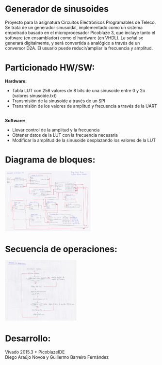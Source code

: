 # Generador de sinusoides

Proyecto para la asignatura Circuitos Electrónicos Programables de Teleco. Se trata de un generador sinusoidal, implementado como un sistema empotrado basado en el microprocesador Picoblaze 3, que incluye tanto el software (en ensamblador) como el hardware (en VHDL). La señal se generará digitalmente, y será convertida a analógico a través de un conversor D2A. El usuario puede reducir/ampliar la frecuencia y amplitud. 

# Particionado HW/SW:

<b>Hardware:</b><br>
<ul>
<li>Tabla LUT con 256 valores de 8 bits de una sinusoide entre 0 y 2π (valores sinusoide.txt)
<li>Transmisión de la sinusoide a través de un SPI
<li>Transmisión de los valores de amplitud y frecuencia a través de la UART
</ul>

<br><b>Software:</b><br>
<ul>
<li>Llevar control de la amplitud y la frecuencia
<li>Obtener datos de la LUT con la frecuencia necesaria
<li>Modificar la amplitud de la sinusoide desplazando los valores de la LUT
</ul>

# Diagrama de bloques:

<img src="https://github.com/araujo-barreiro/generador-sinusoides/raw/master/diagrama%20de%20bloques.jpeg" alt="Diagrama de bloques" height="200"/>

# Secuencia de operaciones:

<img src="https://github.com/araujo-barreiro/generador-sinusoides/raw/master/secuencia%20de%20operaciones.jpeg" alt="Secuencia de operaciones" height="200"/>

# Desarrollo:
Vivado 2015.3 + PicoblazeIDE<br>
Diego Araújo Novoa y Guillermo Barreiro Fernández




